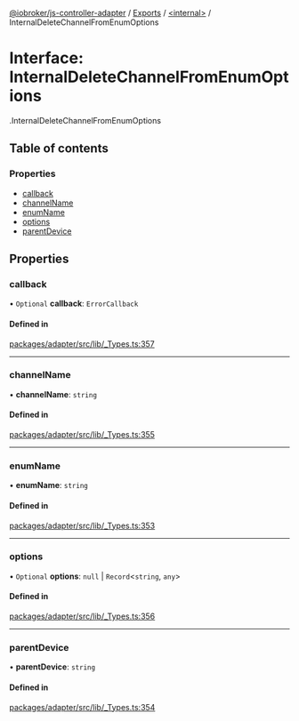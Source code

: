 [@iobroker/js-controller-adapter](../README.md) / [Exports](../modules.md) / [<internal\>](../modules/internal_.md) / InternalDeleteChannelFromEnumOptions

# Interface: InternalDeleteChannelFromEnumOptions

[<internal>](../modules/internal_.md).InternalDeleteChannelFromEnumOptions

## Table of contents

### Properties

- [callback](internal_.InternalDeleteChannelFromEnumOptions.md#callback)
- [channelName](internal_.InternalDeleteChannelFromEnumOptions.md#channelname)
- [enumName](internal_.InternalDeleteChannelFromEnumOptions.md#enumname)
- [options](internal_.InternalDeleteChannelFromEnumOptions.md#options)
- [parentDevice](internal_.InternalDeleteChannelFromEnumOptions.md#parentdevice)

## Properties

### callback

• `Optional` **callback**: `ErrorCallback`

#### Defined in

[packages/adapter/src/lib/_Types.ts:357](https://github.com/ioBroker/ioBroker.js-controller/blob/0021bff7/packages/adapter/src/lib/_Types.ts#L357)

___

### channelName

• **channelName**: `string`

#### Defined in

[packages/adapter/src/lib/_Types.ts:355](https://github.com/ioBroker/ioBroker.js-controller/blob/0021bff7/packages/adapter/src/lib/_Types.ts#L355)

___

### enumName

• **enumName**: `string`

#### Defined in

[packages/adapter/src/lib/_Types.ts:353](https://github.com/ioBroker/ioBroker.js-controller/blob/0021bff7/packages/adapter/src/lib/_Types.ts#L353)

___

### options

• `Optional` **options**: ``null`` \| `Record`<`string`, `any`\>

#### Defined in

[packages/adapter/src/lib/_Types.ts:356](https://github.com/ioBroker/ioBroker.js-controller/blob/0021bff7/packages/adapter/src/lib/_Types.ts#L356)

___

### parentDevice

• **parentDevice**: `string`

#### Defined in

[packages/adapter/src/lib/_Types.ts:354](https://github.com/ioBroker/ioBroker.js-controller/blob/0021bff7/packages/adapter/src/lib/_Types.ts#L354)
